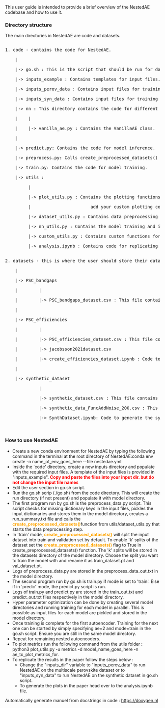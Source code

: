 This user guide is intended to provide a brief overview of the NestedAE codebase and how to use it.

### Directory structure

The main directories in NestedAE are code and datasets.<br>
<pre>

1. code - contains the code for NestedAE.<br>
    |<br>
    |-> go.sh : This is the script that should be run for data preprocessing, model training, model inference.<br>
    |-> inputs_example : Contains templates for input files.<br>
    |-> inputs_perov_data : Contains input files for training NestedAE on the multiscale perovskite dataset.<br>
    |-> inputs_syn_data : Contains input files for training NestedAE on the synthetic dataset.<br>
    |-> nn : This directory contains the code for different model types.<br>
    |    |<br>
    |    |-> vanilla_ae.py : Contains the VanillaAE class.<br>
    |<br>
    |-> predict.py: Contains the code for model inference.<br>
    |-> preprocess.py: Calls create_preprocessed_datasets() from utils/dataset_utils.py<br>
    |-> train.py: Contains the code for model training.<br>
    |-> utils :<br>
         |<br>
         |-> plot_utils.py : Contains the plotting functions. For inline plotting capabilities,<br> 
         |                       add your custom plotting code to this file.<br>
         |-> dataset_utils.py : Contains data preprocessing functions that are called by preprocess.py<br>
         |-> nn_utils.py : Contains the model training and inference functions that are called by train.py and predict.py<br>
         |-> custom_utils.py : Contains custom functions for setting global random seed, pickle and unpickle files.<br>
         |-> analysis.ipynb : Contains code for replicating the plots in the paper.<br>

2. datasets - this is where the user should store their datasets.<br>
    |<br>
    |-> PSC_bandgaps<br>
    |        |<br>
    |        |-> PSC_bandgaps_dataset.csv : This file contains the bandgaps of 499 hybrid metal halide perovskites<br>
    |<br>
    |-> PSC_efficiencies<br>
    |        |<br>
    |        |-> PSC_efficiencies_dataset.csv : This file contains the efficiencies of 2018 hybrid metal halide perovskites<br>
    |        |-> jacobsson2021dataset.csv<br>
    |        |-> create_efficiencies_dataset.ipynb : Code to generate the PSC_efficiencies_dataset.csv file<br>
    |<br>        
    |-> synthetic_dataset<br>
             |<br>
             |-> synthetic_dataset.csv : This file contains the synthetic dataset used in the paper<br>
             |-> synthetic_data_FuncAddNoise_200.csv : This file contains the synthetic dataset with added noise<br>
             |-> SynthDataset.ipynb: Code to generate the synthetic_dataset.csv and synthetic_data_FuncAddNoise_200.csv<br>

</pre>
### How to use NestedAE

* Create a new conda environment for NestedAE by typing the following command in the terminal at the root directory of NestedAE:conda env create -n name_of_env_goes_here --file nestedae.yml
* Inside the 'code' directory, create a new inputs directory and populate with the required input files. A template of the input files is provided in "inputs_example". <span style="color: red">**Copy and paste the files into your input dir. but do not change the input file names**</span>
* Edit the user section in go.sh script. 
* Run the go.sh scrip (./go.sh) from the code directory. This will create the run directory (if not present) and populate it with model directory.
* The first program run by go.sh is the preprocess_data.py script. This script checks for missing dictionary keys in the input files, pickles the input dictionaries and stores them in the model directory, creates a run_summary.txt file and calls the <span style="color: orange;">**create_preprocessed_datasets()**</span>function from utils/dataset_utils.py that starts the data preprocessing step.
* In 'train' mode, <span style="color: orange;">**create_preprocessed_datasets()**</span> will split the input dataset into train and validation set by default. To enable 'k' splits of the dataset set the <span style="color: orange;">**create_preprocessed_datasets()**</span> flag to True in create_preprocessed_datasets() function. The 'k' splits will be stored in the datasets directory of the model directory. Choose the split you want to train the model with and rename it as train_dataset.pt and val_dataset.pt.
* Logs of preprocess_data.py are stored in the preprocess_data_out.txt in the model directory.
* The second program run by go.sh is train.py if mode is set to 'train'. Else if in 'predic' mode, the predict.py script is run. 
* Logs of train.py and predict.py are stored in the train_out.txt and predict_out.txt files respectively in the model directory.
* Hyper parameter optimization can be done by creating several model directories and running training for each model in parallel. This is possible as input files for each model are pickled and stored in the model directory.
* Once training is complete for the first autoencoder. Training for the next one can be started by simply specifying ae=2 and mode=train in the go.sh script. Ensure you are still in the same model directory.
* Repeat for remaining nested autoencoders.
* To plot metrics run the following command from the utils folder : python3 plot_utils.py -u metrics -d model_name_goes_here -n ae_to_plot_metrics_for. 
* To replicate the results in the paper follow the steps below :
    - Change the "inputs_dir" variable to "inputs_perov_data" to run NestedAE on the multiscale perovskite dataset or to "inputs_syn_data" to run NestedAE on the synthetic dataset in go.sh script.
    - To generate the plots in the paper head over to the analysis.ipynb file.

Automatically generate manuel from docstrings in code : https://doxygen.nl
